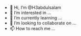 - 👋 Hi, I’m @H3abdulsalam
- 👀 I’m interested in ...
- 🌱 I’m currently learning ...
- 💞️ I’m looking to collaborate on ...
- 📫 How to reach me ...

<!---
H3abdulsalam/H3abdulsalam is a ✨ special ✨ repository because its `README.md` (this file) appears on your GitHub profile.
You can click the Preview link to take a look at your changes.
--->
